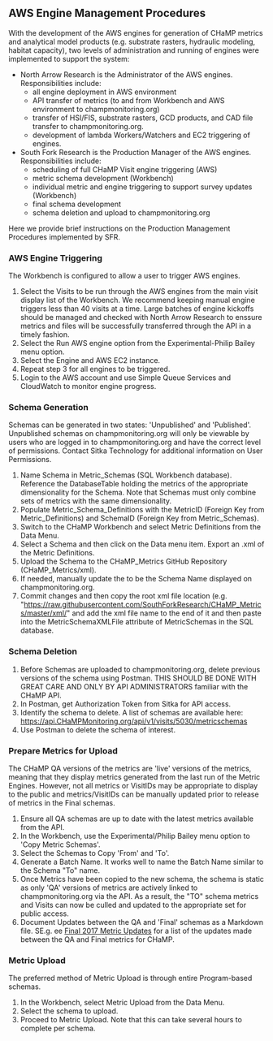 
## AWS Engine Management Procedures  
With the development of the AWS engines for generation of CHaMP metrics and analytical model products (e.g. substrate rasters, hydraulic modeling, habitat capacity), two levels of administration and running of engines were implemented to support the system:  
* North Arrow Research is the Administrator of the AWS engines. Responsibilities include:
  * all engine deployment in AWS environment  
  * API transfer of metrics (to and from Workbench and AWS environment to champmonitoring.org)  
  * transfer of HSI/FIS, substrate rasters, GCD products, and CAD file transfer to champmonitoring.org.  
  * development of lambda Workers/Watchers and EC2 triggering of engines.  
* South Fork Research is the Production Manager of the AWS engines.  Responsibilities include:  
  * scheduling of full CHaMP Visit engine triggering (AWS)  
  * metric schema development (Workbench)  
  * individual metric and engine triggering to support survey updates (Workbench)  
  * final schema development  
  * schema deletion and upload to champmonitoring.org  

  
 Here we provide brief instructions on the Production Management Procedures implemented by SFR.
 
 ### AWS Engine Triggering  
 The Workbench is configured to allow a user to trigger AWS engines. 
 1. Select the Visits to be run through the AWS engines from the main visit display list of the Workbench.  We recommend keeping manual engine triggers less than 40 visits at a time.  Large batches of engine kickoffs should be managed and checked with North Arrow Research to enssure metrics and files will be successfully transferred through the API in a timely fashion.  
 2. Select the Run AWS engine option from the Experimental-Philip Bailey menu option.  
 3. Select the Engine and AWS EC2 instance.
 4. Repeat step 3 for all engines to be triggered.
 5. Login to the AWS account and use Simple Queue Services and CloudWatch to monitor engine progress.
 
 ### Schema Generation
Schemas can be generated in two states:  'Unpublished' and 'Published'.  Unpublished schemas on champmonitoring.org will only be viewable by users who are logged in to champmonitoring.org and have the correct level of permissions.  Contact Sitka Technology for additional information on User Permissions.  

1. Name Schema in Metric_Schemas (SQL Workbench database).  Reference the DatabaseTable holding the metrics of the appropriate dimensionality for the Schema.  Note that Schemas must only combine sets of metrics with the same dimensionality.    
2. Populate Metric_Schema_Definitions with the MetricID (Foreign Key from Metric_Definitions) and SchemaID (Foreign Key from Metric_Schemas).  
3. Switch to the CHaMP Workbench and select Metric Definitions from the Data Menu.
4. Select a Schema and then click on the Data menu item.  Export an .xml of the Metric Definitions.
5. Upload the Schema to the CHaMP_Metrics GitHub Repository (CHaMP_Metrics/xml).
6. If needed, manually update the <Name> to be the Schema Name displayed on champmonitoring.org.
7. Commit changes and then copy the root xml file location (e.g. "https://raw.githubusercontent.com/SouthForkResearch/CHaMP_Metrics/master/xml/" and add the xml file name to the end of it and then paste into the MetricSchemaXMLFile attribute of MetricSchemas in the SQL database.
 
 ### Schema Deletion  
1. Before Schemas are uploaded to champmonitoring.org, delete previous versions of the schema using Postman.  THIS SHOULD BE DONE WITH GREAT CARE AND ONLY BY API ADMINISTRATORS familiar with the CHaMP API.  
2. In Postman, get Authorization Token from Sitka for API access.
3. Identify the schema to delete.  A list of schemas are available here: https://api.CHaMPMonitoring.org/api/v1/visits/5030/metricschemas
4. Use Postman to delete the schema of interest.  

### Prepare Metrics for Upload  
The CHaMP QA versions of the metrics are 'live' versions of the metrics, meaning that they display metrics generated from the last run of the Metric Engines. However, not all metrics or VisitIDs may be appropriate to display to the public and metrics/VisitIDs can be manually updated prior to release of metrics in the Final schemas. 
1. Ensure all QA schemas are up to date with the latest metrics available from the API.
2. In the Workbench, use the Experimental/Philip Bailey menu option to 'Copy Metric Schemas'.
3. Select the Schemas to Copy 'From' and 'To'. 
4. Generate a Batch Name.  It works well to name the Batch Name similar to the Schema "To" name.  
5. Once Metrics have been copied to the new schema, the schema is static as only 'QA' versions of metrics are actively linked to champmonitoring.org via the API.  As a result, the "TO" schema metrics and Visits can now be culled and updated to the appropriate set for public access.  
6. Document Updates between the QA and 'Final' schemas as a Markdown file.  SE.g. ee [Final 2017 Metric Updates](Final2017MetricUpdates.md) for a list of the updates made between the QA and Final metrics for CHaMP.  

### Metric Upload
 The preferred method of Metric Upload is through entire Program-based schemas.  
 1. In the Workbench, select Metric Upload from the Data Menu.
 2. Select the schema to upload.
 3. Proceed to Metric Upload. Note that this can take several hours to complete per schema.
 
 
 

